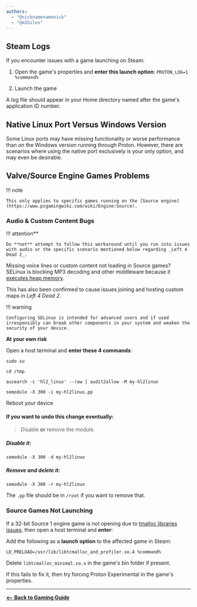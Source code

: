 ```yaml
---
authors:
  - "@nicknamenamenick"
  - "@m2Giles"
---
```


<!-- ANCHOR: METADATA -->
<!--{"url_discourse": "https://universal-blue.discourse.group/docs?topic=2658", "fetched_at": "2024-09-03 16:43:04.885968+00:00"}-->
<!-- ANCHOR_END: METADATA -->

## Steam Logs

If you encounter issues with a game launching on Steam:

1. Open the game's properties and **enter this launch option**:
   `PROTON_LOG=1 %command%`

2. Launch the game

A log file should appear in your Home directory named after the game's application ID number.

## Native Linux Port Versus Windows Version

Some Linux ports may have missing functionality or worse performance than on the Windows version running through Proton. However, there are scenarios where using the native port exclusively is your only option, and may even be desirable.

## Valve/Source Engine Games Problems

!!! note
    
    This only applies to specific games running on the [Source engine](https://www.pcgamingwiki.com/wiki/Engine:Source).

### Audio & Custom Content Bugs

!!! attention**
    
    Do **not** attempt to follow this workaround until you run into issues with audio or the specific scenario mentioned below regarding _Left 4 Dead 2_.

Missing voice lines or custom content not loading in Source games? SELinux is blocking MP3 decoding and other middleware because it [executes heap memory](https://github.com/ValveSoftware/steam-for-linux/issues/43).

This has also been confirmed to cause issues joining and hosting custom maps in _Left 4 Dead 2_.

!!! warning 

    Configuring SELinux is intended for advanced users and if used irresponsibly can break other components in your system and weaken the security of your device.

**At your own risk**

Open a host terminal and **enter these 4 commands**:

```command
sudo su
```

```command
cd /tmp
```

```command
ausearch -c 'hl2_linux' --raw | audit2allow -M my-hl2linux
```

```command
semodule -X 300 -i my-hl2linux.pp
```

Reboot your device

#### If you want to undo this change eventually:

> Disable **or** remove the module.

##### Disable it:

```command
semodule -X 300 -d my-hl2linux
```

##### Remove and delete it:

```command
semodule -X 300 -r my-hl2linux
```

The `.pp` file should be in `/root` if you want to remove that.

### Source Games Not Launching

If a 32-bit Source 1 engine game is not opening due to [tmalloc libraries issues](https://github.com/ValveSoftware/csgo-osx-linux/issues/3229), then open a host terminal and **enter**:

Add the following as a **launch option** to the affected game in Steam:

```command
LD_PRELOAD=/usr/lib/libtcmalloc_and_profiler.so.4 %command%
```

Delete `libtcmalloc_minimal.so.x` in the game's bin folder if present.

If this fails to fix it, then try forcing Proton Experimental in the game's properties.

<hr>

[**<-- Back to Gaming Guide**](./index.md)
